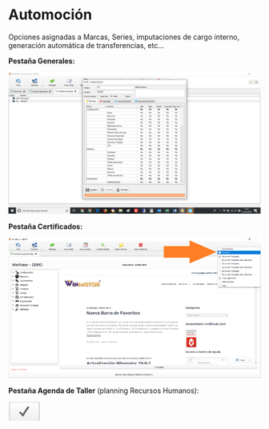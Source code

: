 # Automoción

Opciones asignadas a Marcas, Series, imputaciones de cargo interno, generación automática de transferencias, etc...

**Pestaña Generales:**

![](../../../.gitbook/assets/image%20%28176%29.png)

**Pestaña Certificados:**

![](../../../.gitbook/assets/image%20%28299%29.png)

**Pestaña Agenda de Taller** \(planning Recursos Humanos\):

![](../../../.gitbook/assets/image%20%2850%29.png)

